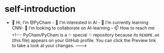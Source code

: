 # self-introduction
- 👋 Hi, I’m @PyCham - 👀 I’m interested in AI - 🌱 I’m currently learning CNN- 💞️ I’m looking to collaborate on AI-learning - 📫 How to reach me &lt;!--- PyCham/PyCham is a ✨ special ✨ repository because its `README.md` (this file) appears on your GitHub profile. You can click the Preview link to take a look at your changes. --->
